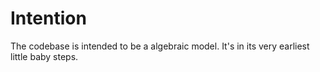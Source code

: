 # Intention

The codebase is intended to be a algebraic model. It's in its very earliest little baby steps.
